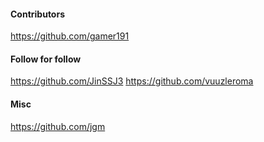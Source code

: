 #### Contributors

https://github.com/gamer191

#### Follow for follow

https://github.com/JinSSJ3
https://github.com/vuuzleroma

#### Misc

https://github.com/jgm

